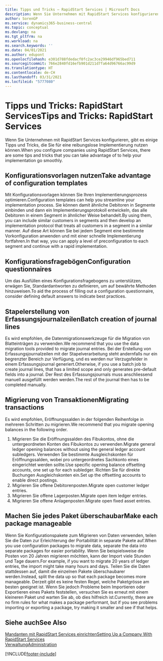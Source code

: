 ```yaml
---
title: Tipps und Tricks – RapidStart Services | Microsoft Docs
description: Wenn Sie Unternehmen mit RapidStart Services konfigurieren, gibt es einige Tipps und Tricks, die Sie für eine reibungslose Implementierung nutzen können.
author: SorenGP
ms.service: dynamics365-business-central
ms.topic: conceptual
ms.devlang: na
ms.tgt_pltfrm: na
ms.workload: na
ms.search.keywords: ''
ms.date: 04/01/2021
ms.author: edupont
ms.openlocfilehash: e301d788fdedacf0fc2ac3ce29946df965bed711
ms.sourcegitcommit: 766e2840fd16efb901d211d7fa64d96766ac99d9
ms.translationtype: HT
ms.contentlocale: de-CH
ms.lasthandoff: 03/31/2021
ms.locfileid: "5777080"
---
```

# <a name="tips-and-tricks-rapidstart-services"></a><span data-ttu-id="98ba1-103">Tipps und Tricks: RapidStart Services</span><span class="sxs-lookup"><span data-stu-id="98ba1-103">Tips and Tricks: RapidStart Services</span></span>

<span data-ttu-id="98ba1-104">Wenn Sie Unternehmen mit RapidStart Services konfigurieren, gibt es einige Tipps und Tricks, die Sie für eine reibungslose Implementierung nutzen können.</span><span class="sxs-lookup"><span data-stu-id="98ba1-104">When you configure companies using RapidStart Services, there are some tips and tricks that you can take advantage of to help your implementation go smoothly.</span></span>  

## <a name="take-advantage-of-configuration-templates"></a><span data-ttu-id="98ba1-105">Konfigurationsvorlagen nutzen</span><span class="sxs-lookup"><span data-stu-id="98ba1-105">Take advantage of configuration templates</span></span>

<span data-ttu-id="98ba1-106">Mit Konfigurationsvorlagen können Sie Ihren Implementierungsprozess optimieren.</span><span class="sxs-lookup"><span data-stu-id="98ba1-106">Configuration templates can help you streamline your implementation process.</span></span> <span data-ttu-id="98ba1-107">Sie können damit ähnliche Debitoren in Segmente einbinden und dann ein Implementierungsprotokoll entwickeln, das alle Debitoren in einem Segment in ähnlicher Weise behandelt.</span><span class="sxs-lookup"><span data-stu-id="98ba1-107">By using them, you can include similar customers in segments and then develop an implementation protocol that treats all customers in a segment in a similar manner.</span></span> <span data-ttu-id="98ba1-108">Auf diese Art können Sie bei jedem Segment eine bestimmte Vorkonfiguration anwenden und mit einer schnelle Implementierung fortfahren.</span><span class="sxs-lookup"><span data-stu-id="98ba1-108">In that way, you can apply a level of preconfiguration to each segment and continue with a rapid implementation.</span></span>  

## <a name="configuration-questionnaires"></a><span data-ttu-id="98ba1-109">Konfigurationsfragebögen</span><span class="sxs-lookup"><span data-stu-id="98ba1-109">Configuration questionnaires</span></span>

<span data-ttu-id="98ba1-110">Um das Ausfüllen eines Konfigurationsfragebogens zu unterstützen, erwägen Sie, Standardantworten zu definieren, um auf bewährte Methoden hinzuweisen.</span><span class="sxs-lookup"><span data-stu-id="98ba1-110">To aid the process of filling out a configuration questionnaire, consider defining default answers to indicate best practices.</span></span>  

## <a name="batch-creation-of-journal-lines"></a><span data-ttu-id="98ba1-111">Stapelerstellung von Erfassungsjournalzeilen</span><span class="sxs-lookup"><span data-stu-id="98ba1-111">Batch creation of journal lines</span></span>

<span data-ttu-id="98ba1-112">Es wird empfohlen, die Datenmigrationswerkzeuge für die Migration von Blatteinträgen zu verwenden.</span><span class="sxs-lookup"><span data-stu-id="98ba1-112">We recommend that you use the data migration tools provided to migrate journal entries.</span></span> <span data-ttu-id="98ba1-113">Bei der Erstellung von Erfassungsjournalzeilen mit der Stapelverarbeitung steht andernfalls nur ein begrenzter Bereich zur Verfügung, und es werden nur Verzugsfelder in einem Erfassungsjournal generiert.</span><span class="sxs-lookup"><span data-stu-id="98ba1-113">Otherwise, if you use a batch job to create journal lines, that has a limited scope and only generates pre-default fields into a journal.</span></span> <span data-ttu-id="98ba1-114">Der Rest des Erfassungsjournals muss anschliessend manuell ausgefüllt werden werden.</span><span class="sxs-lookup"><span data-stu-id="98ba1-114">The rest of the journal then has to be completed manually.</span></span>  

## <a name="migrating-transactions"></a><span data-ttu-id="98ba1-115">Migrierung von Transaktionen</span><span class="sxs-lookup"><span data-stu-id="98ba1-115">Migrating transactions</span></span>

<span data-ttu-id="98ba1-116">Es wird empfohlen, Eröffnungssalden in der folgenden Reihenfolge in mehreren Schritten zu migrieren.</span><span class="sxs-lookup"><span data-stu-id="98ba1-116">We recommend that you migrate opening balances in the following order.</span></span> <!--Be aware that you cannot insert ledger entries directly. Instead you must use journals to post the journal lines-->

1. <span data-ttu-id="98ba1-117">Migrieren Sie die Eröffnungssalden des Fibukontos, ohne die untergeordneten Konten des Fibukontos zu verwenden.</span><span class="sxs-lookup"><span data-stu-id="98ba1-117">Migrate general ledger opening balances without using the general ledger account subledgers.</span></span> <span data-ttu-id="98ba1-118">Verwenden Sie bestimmte Ausgleichskonten für Eröffnungssalden, wobei pro untergeordnetes Sachkonto eines eingerichtet werden sollte.</span><span class="sxs-lookup"><span data-stu-id="98ba1-118">Use specific opening balance offsetting accounts, one set up for each subledger.</span></span> <span data-ttu-id="98ba1-119">Richten Sie für direkte Buchungen Ausgleichskonten ein.</span><span class="sxs-lookup"><span data-stu-id="98ba1-119">Set up the offsetting accounts to enable direct postings.</span></span>  
2. <span data-ttu-id="98ba1-120">Migrieren Sie offene Debitorenposten.</span><span class="sxs-lookup"><span data-stu-id="98ba1-120">Migrate open customer ledger entries.</span></span>  <!--work on these-->
3. <span data-ttu-id="98ba1-121">Migrieren Sie offene Lagerposten.</span><span class="sxs-lookup"><span data-stu-id="98ba1-121">Migrate open item ledger entries.</span></span>  
4. <span data-ttu-id="98ba1-122">Migrieren Sie offene Anlagenposten.</span><span class="sxs-lookup"><span data-stu-id="98ba1-122">Migrate open fixed asset entries.</span></span>  

## <a name="make-each-package-manageable"></a><span data-ttu-id="98ba1-123">Machen Sie jedes Paket überschaubar</span><span class="sxs-lookup"><span data-stu-id="98ba1-123">Make each package manageable</span></span>

<span data-ttu-id="98ba1-124">Wenn Sie Konfigurationspakete zum Migrieren von Daten verwenden, teilen Sie die Daten zur Erleichterung der Portabilität in separate Pakete auf.</span><span class="sxs-lookup"><span data-stu-id="98ba1-124">When you use configuration packages to migrate data, separate the data into separate packages for easier portability.</span></span> <span data-ttu-id="98ba1-125">Wenn Sie beispielsweise die Posten von 20 Jahren migrieren möchten, kann der Import viele Stunden und Tage dauern.</span><span class="sxs-lookup"><span data-stu-id="98ba1-125">For example, if you want to migrate 20 years of ledger entries, the import might take many hours and days.</span></span> <span data-ttu-id="98ba1-126">Teilen Sie die Daten stattdessen auf, damit die einzelnen Pakete überschaubarer werden.</span><span class="sxs-lookup"><span data-stu-id="98ba1-126">Instead, split the data up so that each package becomes more manageable.</span></span> <span data-ttu-id="98ba1-127">Derzeit gibt es keine festen Regel, welche Paketgrösse am besten geeignet ist. Wenn Sie jedoch Probleme beim Importieren oder Exportieren eines Pakets feststellen, versuchen Sie es erneut mit einem kleineren Paket und warten Sie ab, ob dies hilfreich ist.</span><span class="sxs-lookup"><span data-stu-id="98ba1-127">Currently, there are no firm rules for what makes a package performant, but if you see problems importing or exporting a package, try making it smaller and see if that helps.</span></span>  

## <a name="see-also"></a><span data-ttu-id="98ba1-128">Siehe auch</span><span class="sxs-lookup"><span data-stu-id="98ba1-128">See Also</span></span>

[<span data-ttu-id="98ba1-129">Mandanten mit RapidStart Services einrichten</span><span class="sxs-lookup"><span data-stu-id="98ba1-129">Setting Up a Company With RapidStart Services</span></span>](admin-set-up-a-company-with-rapidstart.md)  
[<span data-ttu-id="98ba1-130">Verwaltung</span><span class="sxs-lookup"><span data-stu-id="98ba1-130">Administration</span></span>](admin-setup-and-administration.md)  


[!INCLUDE[footer-include](includes/footer-banner.md)]
